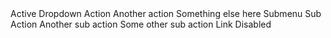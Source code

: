 ﻿<BSNav>
    <BSNavItem IsActive="true">Active</BSNavItem>
    <BSNavItem IsDropdown="true">
        <BSDropdown>
            <Toggler>
                <BSToggle IsNavLink="true">Dropdown</BSToggle>
            </Toggler>
            <Content>
                <BSDropdownItem Url="javascript:void(0);">Action</BSDropdownItem>
                <BSDropdownItem Url="javascript:void(0);">Another action</BSDropdownItem>
                <BSDropdownItem Url="javascript:void(0);">Something else here</BSDropdownItem>
                <BSDropdownItem IsDivider="true"/>
                <BSDropdown>
                    <Toggler>
                        <BSToggle>Submenu</BSToggle>
                    </Toggler>
                    <Content>
                        <BSDropdownItem Url="javascript:void(0);">Sub Action</BSDropdownItem>
                        <BSDropdownItem Url="javascript:void(0);">Another sub action</BSDropdownItem>
                        <BSDropdownItem Url="javascript:void(0);">Some other sub action</BSDropdownItem>
                    </Content>
                </BSDropdown>
            </Content>
        </BSDropdown>
    </BSNavItem>
    <BSNavItem>Link</BSNavItem>
    <BSNavItem IsDisabled="true">Disabled</BSNavItem>
</BSNav>
